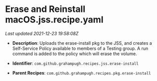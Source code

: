 # Erase and Reinstall macOS.jss.recipe.yaml

_Last updated 2021-12-23 19:58:08Z_

- **Description**: Uploads the erase-install pkg to the JSS, and creates a Self-Service Policy available to members of a Testing group. A run command is added to the policy which will erase the volume.

- **Identifier**: `com.github.grahampugh.recipes.jss.erase-install`

- **Parent Recipes**: `com.github.grahampugh.recipes.pkg.erase-install`